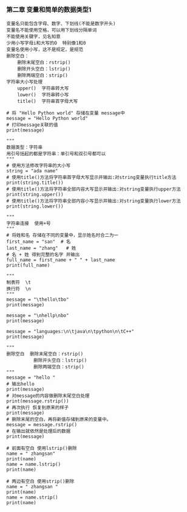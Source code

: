 ### 第二章 变量和简单的数据类型1
    变量名只能包含字母、数字、下划线(不能是数字开头)
    变量名不能使用空格，可以用下划线分隔单词
    不能使用关键字，见名知意
    少用小写字母i和大写的O  特别像1和0
    变量名使用小写，这不是规定，是规范
    删除空白：
        删除末尾空白：rstrip()
        删除开头空白：lstrip()
        删除两端空白：strip()
    字符串大小写处理     
        upper()  字符串转大写
        lower()  字符串转小写
        title()  字符串首字母大写
        
    # 将 "Hello Python world" 存储在变量 message中
    message = "Hello Python world"
    # 打印message关联的值
    print(message)
    
    """
    数据类型：字符串
    用引号括起的都是字符串：单引号和双引号都可以
    """
    # 使用方法修改字符串的大小写
    string = "ada name"
    # 使用title()方法将字符串首字母大写显示并输出:对string变量执行title方法
    print(string.title())
    # 使用title()方法将字符串全部内容大写显示并输出:对string变量执行upper方法
    print(string.upper())
    # 使用title()方法将字符串全部内容小写显示并输出:对string变量执行lower方法
    print(string.lower())
    
    """
    字符串连接  使用+号
    """
    # 将姓和名 存储在不同的变量中，显示姓名时合二为一
    first_name = "san"  # 名
    last_name = "zhang"   # 姓
    # 名 + 姓 得到完整的名字 并输出
    full_name = first_name + " " + last_name
    print(full_name)
    
    """
    制表符  \t
    换行符  \n
    """
    message = "\thello\tbo"
    print(message)

    message = "\nhellp\nbo"
    print(message)

    message = "languages:\n\tjava\n\tpython\n\tC++"
    print(message)
    
    """
    删除空白  删除末尾空白：rstrip()
              删除开头空白：lstrip()
              删除两端空白：strip()
    """
    message = "hello "
    # 输出hello
    print(message)
    # 对message的内容做删除末尾空白处理
    print(message.rstrip())
    # 再次执行 恢复到原来的样子
    print(message)
    # 删除末尾的空白，再将新值存储到原来的变量中。
    message = message.rstrip()
    # 在输出就依然是处理后的数据
    print(message)
    
    # 前面有空白 使用lstrip()删除
    name = " zhangsan"
    print(name)
    name = name.lstrip()
    print(name)
    
    # 两边有空白 使用strip()删除
    name = " zhangsan "
    print(name)
    name = name.strip()
    print(name)